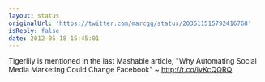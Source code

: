 ```yaml
---
layout: status
originalUrl: 'https://twitter.com/marcgg/status/203511515792416768'
isReply: false
date: 2012-05-18 15:45:01
---
```


Tigerlily is mentioned in the last Mashable article, "Why Automating Social Media Marketing Could Change Facebook" ~ http://t.co/ivKcQQRQ
